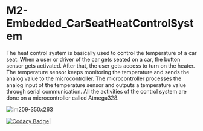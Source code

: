 # M2-Embedded_CarSeatHeatControlSystem
The heat control system is basically used to control the temperature of a car seat. When a user or driver of the car gets seated on a car, the button sensor gets activated. After that, the user gets access to turn on the heater. The temperature sensor keeps monitoring the temperature and sends the analog value to the microcontroller. The microcontroller processes the analog input of the temperature sensor and outputs a temperature value through serial communication. All the activities of the control system are done on a microcontroller called Atmega328.

![im209-350x263](https://user-images.githubusercontent.com/94216191/144197540-5a66edc4-e76a-4021-89c8-9a1d1a04adab.jpg)

[![Codacy Badge](https://app.codacy.com/project/badge/Grade/6a72ea0a5bf2466989611a6d7b2315f8)](https://www.codacy.com/gh/deepakraj11/M2-Embedded_CarSeatHeatControlSystem/dashboard?utm_source=github.com&amp;utm_medium=referral&amp;utm_content=deepakraj11/M2-Embedded_CarSeatHeatControlSystem&amp;utm_campaign=Badge_Grade)| 
